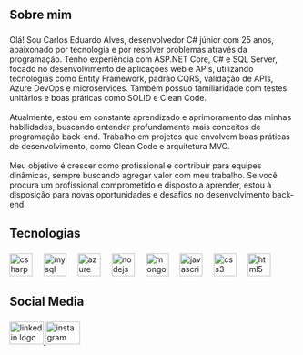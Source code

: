 <h2 align="left">Sobre mim</h2>

###

<p align="left">Olá! Sou Carlos Eduardo Alves, desenvolvedor C# júnior com 25 anos, apaixonado por tecnologia e por resolver problemas através da programação. Tenho experiência com ASP.NET Core, C# e SQL Server, focado no desenvolvimento de aplicações web e APIs, utilizando tecnologias como Entity Framework, padrão CQRS, validação de APIs, Azure DevOps e microservices. Também possuo familiaridade com testes unitários e boas práticas como SOLID e Clean Code.<br><br>Atualmente, estou em constante aprendizado e aprimoramento das minhas habilidades, buscando entender profundamente mais conceitos de programação back-end. Trabalho em projetos que envolvem boas práticas de desenvolvimento, como Clean Code e arquitetura MVC.<br><br>Meu objetivo é crescer como profissional e contribuir para equipes dinâmicas, sempre buscando agregar valor com meu trabalho. Se você procura um profissional comprometido e disposto a aprender, estou à disposição para novas oportunidades e desafios no desenvolvimento back-end.</p>

###

<h2 align="left">Tecnologias</h2>

###

<div align="left">
  <img src="https://cdn.jsdelivr.net/gh/devicons/devicon/icons/csharp/csharp-line.svg" height="40" alt="csharp logo"  />
  <img width="12" />
  <img src="https://cdn.jsdelivr.net/gh/devicons/devicon/icons/mysql/mysql-plain-wordmark.svg" height="40" alt="mysql logo"  />
  <img width="12" />
  <img src="https://cdn.jsdelivr.net/gh/devicons/devicon/icons/azure/azure-original-wordmark.svg" height="40" alt="azure logo"  />
  <img width="12" />
  <img src="https://cdn.jsdelivr.net/gh/devicons/devicon/icons/nodejs/nodejs-original.svg" height="40" alt="nodejs logo"  />
  <img width="12" />
  <img src="https://cdn.jsdelivr.net/gh/devicons/devicon/icons/mongodb/mongodb-plain-wordmark.svg" height="40" alt="mongodb logo"  />
  <img width="12" />
  <img src="https://cdn.jsdelivr.net/gh/devicons/devicon/icons/javascript/javascript-original.svg" height="40" alt="javascript logo"  />
  <img width="12" />
  <img src="https://cdn.jsdelivr.net/gh/devicons/devicon/icons/css3/css3-original.svg" height="40" alt="css3 logo"  />
  <img width="12" />
  <img src="https://cdn.jsdelivr.net/gh/devicons/devicon/icons/html5/html5-original.svg" height="40" alt="html5 logo"  />
</div>

###

<h2 align="left">Social Media</h2>

###

<div align="left">
  <a href="https://www.linkedin.com/in/carloseduardo-alves-/" target="_blank">
    <img src="https://raw.githubusercontent.com/maurodesouza/profile-readme-generator/master/src/assets/icons/social/linkedin/default.svg" width="60" height="40" alt="linkedin logo"  />
  </a>
  <a href="https://www.instagram.com/eduardotakeshi._/" target="_blank">
    <img src="https://raw.githubusercontent.com/maurodesouza/profile-readme-generator/master/src/assets/icons/social/instagram/default.svg" width="60" height="40" alt="instagram logo"  />
  </a>
</div>

###
